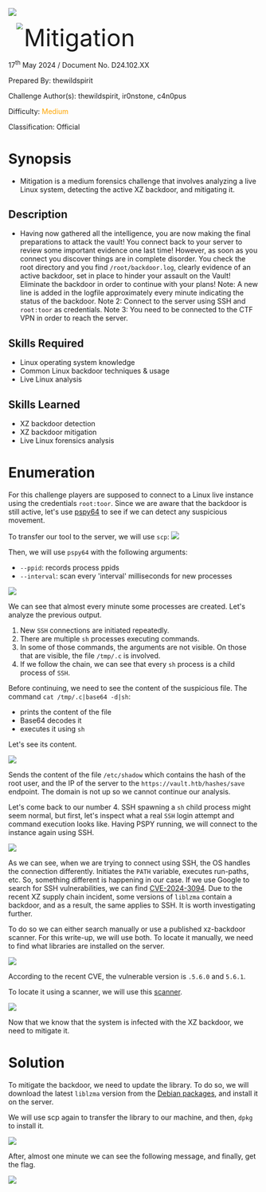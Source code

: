 ![](assets/banner.png)

<img src='assets/htb.png' style='margin-left: 20px; zoom: 80%;' align=left /> <font size='10'>Mitigation</font>

17<sup>th</sup> May 2024 / Document No. D24.102.XX

Prepared By: thewildspirit

Challenge Author(s): thewildspirit, ir0nstone, c4n0pus

Difficulty: <font color=Orange>Medium</font>

Classification: Official

# Synopsis

* Mitigation is a medium forensics challenge that involves analyzing a live Linux system, detecting the active XZ backdoor, and mitigating it.

## Description

* Having now gathered all the intelligence, you are now making the final preparations to attack the vault! You connect back to your server to review some important evidence one last time! However, as soon as you connect you discover things are in complete disorder. You check the root directory and you find `/root/backdoor.log`, clearly evidence of an active backdoor, set in place to hinder your assault on the Vault! Eliminate the backdoor in order to continue with your plans! Note: A new line is added in the logfile approximately every minute indicating the status of the backdoor. Note 2: Connect to the server using SSH and `root:toor` as credentials. Note 3: You need to be connected to the CTF VPN in order to reach the server.

## Skills Required

* Linux operating system knowledge
* Common Linux backdoor techniques & usage
* Live Linux analysis

## Skills Learned

* XZ backdoor detection
* XZ backdoor mitigation
* Live Linux forensics analysis

# Enumeration

For this challenge players are supposed to connect to a Linux live instance using the credentials `root:toor`. Since we are aware that the backdoor is still active, let's use [pspy64](https://github.com/DominicBreuker/pspy) to see if we can detect any suspicious movement.

To transfer our tool to the server, we will use `scp`:
![](assets/scp_pspy64.png)

Then, we will use `pspy64` with the following arguments:
* `--ppid`: records process ppids
* `--interval`: scan every 'interval' milliseconds for new processes

![](assets/pspy64.png)

We can see that almost every minute some processes are created. Let's analyze the previous output.

1. New `SSH` connections are initiated repeatedly.
2. There are multiple `sh` processes executing commands.
3. In some of those commands, the arguments are not visible. On those that are visible, the file `/tmp/.c` is involved.
4. If we follow the chain, we can see that every `sh` process is a child process of `SSH`.

Before continuing, we need to see the content of the suspicious file.
The command `cat /tmp/.c|base64 -d|sh`:
* prints the content of the file
* Base64 decodes it
* executes it using `sh`

Let's see its content.

![](assets/c.png)

Sends the content of the file `/etc/shadow` which contains the hash of the root user, and the IP of the server to the `https://vault.htb/hashes/save` endpoint. The domain is not up so we cannot continue our analysis.


Let's come back to our number 4. SSH spawning a `sh` child process might seem normal, but first, let's inspect what a real `SSH` login attempt and command execution looks like. Having PSPY running, we will connect to the instance again using SSH.

![](assets/legit_ssh.png)

As we can see, when we are trying to connect using SSH, the OS handles the connection differently. Initiates the `PATH` variable, executes run-paths, etc. So, something different is happening in our case. If we use Google to search for SSH vulnerabilities, we can find [CVE-2024-3094](https://nvd.nist.gov/vuln/detail/CVE-2024-3094). Due to the recent XZ supply chain incident, some versions of `liblzma` contain a backdoor, and as a result, the same applies to SSH. It is worth investigating further.

To do so we can either search manually or use a published xz-backdoor scanner. For this write-up, we will use both. To locate it manually, we need to find what libraries are installed on the server.

![](assets/dpkg_l.png)

According to the recent CVE, the vulnerable version is `.5.6.0` and `5.6.1`.

To locate it using a scanner, we will use this [scanner](https://github.com/bitdefender/malware-ioc).

![](assets/scanner.png)

Now that we know that the system is infected with the XZ backdoor, we need to mitigate it.

# Solution

To mitigate the backdoor, we need to update the library. To do so, we will download the latest `liblzma` version from the [Debian packages](https://snapshot.debian.org/package/xz-utils/), and install it on the server.

We will use scp again to transfer the library to our machine, and then, `dpkg` to install it.

![](assets/dpkg_install.png)

After, almost one minute we can see the following message, and finally, get the flag.

![](assets/flag.png)